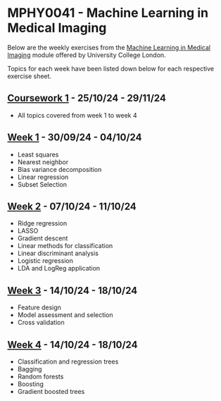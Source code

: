 # MPHY0041 - Machine Learning in Medical Imaging

Below are the weekly exercises from the [Machine Learning in Medical Imaging](https://github.com/YipengHu/MPHY0041) module offered by University College London.

Topics for each week have been listed down below for each respective exercise sheet.

## [Coursework 1](./coursework1/README.md) - 25/10/24 - 29/11/24
- All topics covered from week 1 to week 4

## [Week 1](./week1/README.md) - 30/09/24 - 04/10/24
- Least squares
- Nearest neighbor
- Bias variance decomposition
- Linear regression
- Subset Selection

## [Week 2](./week2/README.md) - 07/10/24 - 11/10/24
- Ridge regression
- LASSO
- Gradient descent
- Linear methods for classification
- Linear discriminant analysis
- Logistic regression
- LDA and LogReg application

## [Week 3](./week3/README.md) - 14/10/24 - 18/10/24
- Feature design
- Model assessment and selection
- Cross validation

## [Week 4](./week4/README.md) - 14/10/24 - 18/10/24
- Classification and regression trees
- Bagging
- Random forests
- Boosting
- Gradient boosted trees
